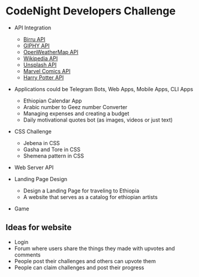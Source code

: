 # CodeNight Developers Challenge

- API Integration

  - [Birru API](https://birru.onrender.com/)
  - [GIPHY API](https://developers.giphy.com/)
  - [OpenWeatherMap API](https://openweathermap.org/)
  - [Wikipedia API](https://www.mediawiki.org/wiki/API:Main_page)
  - [Unsplash API](https://unsplash.com/developers)
  - [Marvel Comics API](https://developer.marvel.com/)
  - [Harry Potter API](https://hp-api.herokuapp.com/)

- Applications could be Telegram Bots, Web Apps, Mobile Apps, CLI Apps

  - Ethiopian Calendar App
  - Arabic number to Geez number Converter
  - Managing expenses and creating a budget
  - Daily motivational quotes bot (as images, videos or just text)

- CSS Challenge

  - Jebena in CSS
  - Gasha and Tore in CSS
  - Shemena pattern in CSS

- Web Server API

- Landing Page Design

  - Design a Landing Page for traveling to Ethiopia
  - A website that serves as a catalog for ethiopian artists

- Game

## Ideas for website

- Login
- Forum where users share the things they made with upvotes and comments
- People post their challenges and others can upvote them
- People can claim challenges and post their progress
